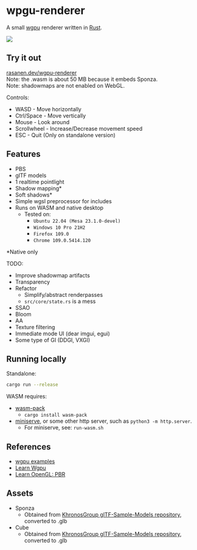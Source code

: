 # wpgu-renderer

A small [wgpu](https://github.com/gfx-rs/wgpu) renderer written in [Rust](https://github.com/rust-lang/rust).

![](demo.gif)

## Try it out
[rasanen.dev/wgpu-renderer](https://rasanen.dev/wgpu-renderer)  
Note: the .wasm is about 50 MB because it embeds Sponza.  
Note: shadowmaps are not enabled on WebGL.

Controls:
- WASD - Move horizontally
- Ctrl/Space - Move vertically
- Mouse - Look around
- Scrollwheel - Increase/Decrease movement speed
- ESC - Quit (Only on standalone version)

## Features

- PBS
- glTF models
- 1 realtime pointlight
- Shadow mapping*
- Soft shadows*
- Simple wgsl preprocessor for includes
- Runs on WASM and native desktop
  - Tested on:
    - `Ubuntu 22.04 (Mesa 23.1.0-devel)`
    - `Windows 10 Pro 21H2`
    - `Firefox 109.0`
    - `Chrome 109.0.5414.120`

*Native only

TODO:
- Improve shadowmap artifacts
- Transparency
- Refactor
    - Simplify/abstract renderpasses
    - `src/core/state.rs` is a mess
- SSAO
- Bloom
- AA
- Texture filtering
- Immediate mode UI (dear imgui, egui)
- Some type of GI (DDGI, VXGI)

## Running locally

Standalone:
```sh
cargo run --release
```

WASM requires:
- [wasm-pack](https://github.com/rustwasm/wasm-pack)
  - `cargo install wasm-pack`
- [miniserve](https://github.com/svenstaro/miniserve), or some other http server, such as `python3 -m http.server`.
  - For miniserve, see: `run-wasm.sh`

## References
- [wgpu examples](https://github.com/gfx-rs/wgpu/blob/master/wgpu/examples)
- [Learn Wgpu](https://sotrh.github.io/learn-wgpu/)
- [Learn OpenGL: PBR](https://learnopengl.com/PBR/Theory)

## Assets
- Sponza
  - Obtained from [KhronosGroup glTF-Sample-Models repository](https://github.com/KhronosGroup/glTF-Sample-Models/tree/16e2408d31e06d4b0bcf6123db472e802d71f081/2.0/Sponza), converted to .glb
- Cube
  - Obtained from [KhronosGroup glTF-Sample-Models repository](https://github.com/KhronosGroup/glTF-Sample-Models/tree/16e2408d31e06d4b0bcf6123db472e802d71f081/2.0/Cube), converted to .glb
